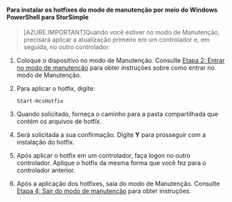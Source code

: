 <!--author=SharS last changed: 9/17/15-->

#### Para instalar os hotfixes do modo de manutenção por meio do Windows PowerShell para StorSimple

> [AZURE.IMPORTANT]Quando você estiver no modo de Manutenção, precisará aplicar a atualização primeiro em um controlador e, em seguida, no outro controlador.

1. Coloque o dispositivo no modo de Manutenção. Consulte [Etapa 2: Entrar no modo de manutenção](storsimple-update-device.md#step2) para obter instruções sobre como entrar no modo de Manutenção.

2. Para aplicar o hotfix, digite:

     `Start-HcsHotfix`

3. Quando solicitado, forneça o caminho para a pasta compartilhada que contém os arquivos de hotfix.

4. Será solicitada a sua confirmação. Digite **Y** para prosseguir com a instalação do hotfix.

5. Após aplicar o hotfix em um controlador, faça logon no outro controlador. Aplique o hotfix da mesma forma que você fez para o controlador anterior.

6. Após a aplicação dos hotfixes, saia do modo de Manutenção. Consulte [Etapa 4: Sair do modo de manutenção](storsimple-update-device.md#step4) para obter instruções.

<!---HONumber=Oct15_HO3-->